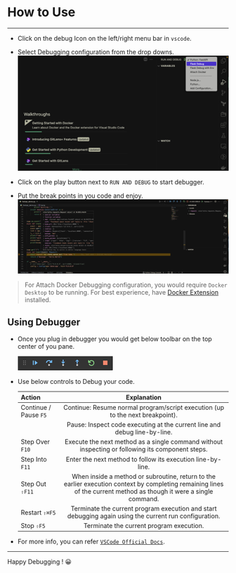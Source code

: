 # How to Use

---

- Click on the debug Icon on the left/right menu bar in `vscode`.
- Select Debugging configuration from the drop downs.
  ![Drop Down Image](screenshots/select_panel.png)

- Click on the play button next to `RUN AND DEBUG` to start debugger.
- Put the break points in you code and enjoy.
  ![Debugger](screenshots/Debugger.png)

> For Attach Docker Debugging configuration, you would require `Docker Desktop` to be running. For best experience, have [Docker Extension](https://marketplace.visualstudio.com/items?itemName=ms-azuretools.vscode-docker) installed.

## Using Debugger

- Once you plug in debugger you would get below toolbar on the top center of you pane.

  ![toolbar](screenshots/toolbar.png)

- Use below controls to Debug your code.

  | Action                |                                                                             Explanation                                                                             |
  | :-------------------- | :-----------------------------------------------------------------------------------------------------------------------------------------------------------------: |
  | Continue / Pause `F5` |                                            Continue: Resume normal program/script execution (up to the next breakpoint).                                            |
  |                       |                                              Pause: Inspect code executing at the current line and debug line-by-line.                                              |
  | Step Over `F10`       |                                  Execute the next method as a single command without inspecting or following its component steps.                                   |
  | Step Into `F11`       |                                                     Enter the next method to follow its execution line-by-line.                                                     |
  | Step Out `⇧F11`       | When inside a method or subroutine, return to the earlier execution context by completing remaining lines of the current method as though it were a single command. |
  | Restart `⇧⌘F5`        |                               Terminate the current program execution and start debugging again using the current run configuration.                                |
  | Stop `⇧F5`            |                                                              Terminate the current program execution.                                                               |

- For more info, you can refer [`VSCode Official Docs`](https://code.visualstudio.com/docs/editor/debugging).

---

Happy Debugging ! 😀
